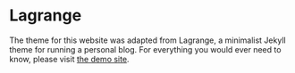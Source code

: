# Lagrange

The theme for this website was adapted from Lagrange, a minimalist Jekyll theme for running a personal blog. For everything you would ever need to know, please visit [the demo site](https://lenpaul.github.io/Lagrange/).
